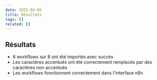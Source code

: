 ```yaml
---
date: 2025-04-05
title: Résultats
tags: []
related: []
---
```


## Résultats

- 6 workflows sur 8 ont été importés avec succès
- Les caractères accentués ont été correctement remplacés par des caractères non accentués
- Les workflows fonctionnent correctement dans l'interface n8n

#

